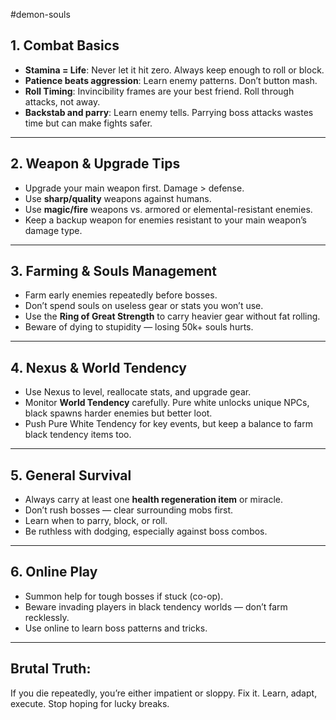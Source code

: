 #demon-souls
## 1. Combat Basics
- **Stamina = Life**: Never let it hit zero. Always keep enough to roll or block.  
- **Patience beats aggression**: Learn enemy patterns. Don’t button mash.  
- **Roll Timing**: Invincibility frames are your best friend. Roll through attacks, not away.  
- **Backstab and parry**: Learn enemy tells. Parrying boss attacks wastes time but can make fights safer.

---

## 2. Weapon & Upgrade Tips
- Upgrade your main weapon first. Damage > defense.  
- Use **sharp/quality** weapons against humans.  
- Use **magic/fire** weapons vs. armored or elemental-resistant enemies.  
- Keep a backup weapon for enemies resistant to your main weapon’s damage type.

---

## 3. Farming & Souls Management
- Farm early enemies repeatedly before bosses.  
- Don’t spend souls on useless gear or stats you won’t use.  
- Use the **Ring of Great Strength** to carry heavier gear without fat rolling.  
- Beware of dying to stupidity — losing 50k+ souls hurts.  

---

## 4. Nexus & World Tendency
- Use Nexus to level, reallocate stats, and upgrade gear.  
- Monitor **World Tendency** carefully. Pure white unlocks unique NPCs, black spawns harder enemies but better loot.  
- Push Pure White Tendency for key events, but keep a balance to farm black tendency items too.

---

## 5. General Survival
- Always carry at least one **health regeneration item** or miracle.  
- Don’t rush bosses — clear surrounding mobs first.  
- Learn when to parry, block, or roll.  
- Be ruthless with dodging, especially against boss combos.

---

## 6. Online Play
- Summon help for tough bosses if stuck (co-op).  
- Beware invading players in black tendency worlds — don’t farm recklessly.  
- Use online to learn boss patterns and tricks.

---

## Brutal Truth:
If you die repeatedly, you’re either impatient or sloppy. Fix it. Learn, adapt, execute. Stop hoping for lucky breaks.


